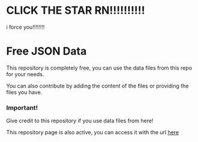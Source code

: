 # CLICK THE STAR RN!!!!!!!!!!
i force you!!!!!!!!

# Free JSON Data
This repository is completely free, you can use the data files from this repo for your needs.

You can also contribute by adding the content of the files or providing the files you have.

### Important!
Give credit to this repository if you use data files from here!

This repository page is also active, you can access it with the url [here](https://ztrdiamond.github.io/free-json-data)
